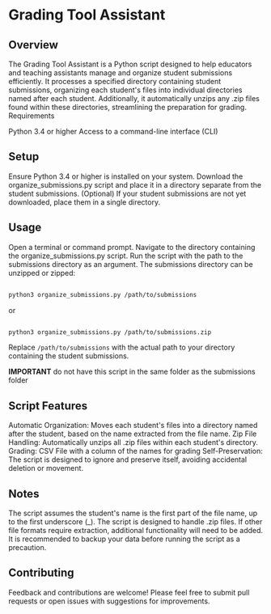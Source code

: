 # Grading Tool Assistant
## Overview

The Grading Tool Assistant is a Python script designed to help educators and teaching assistants manage and organize student submissions efficiently. It processes a specified directory containing student submissions, organizing each student's files into individual directories named after each student. Additionally, it automatically unzips any .zip files found within these directories, streamlining the preparation for grading.
Requirements

Python 3.4 or higher
Access to a command-line interface (CLI)

## Setup

Ensure Python 3.4 or higher is installed on your system.
Download the organize_submissions.py script and place it in a directory separate from the student submissions.
(Optional) If your student submissions are not yet downloaded, place them in a single directory.

## Usage

Open a terminal or command prompt.
Navigate to the directory containing the organize_submissions.py script.
Run the script with the path to the submissions directory as an argument. The submissions directory can be unzipped or zipped:

```bash

python3 organize_submissions.py /path/to/submissions
```
or 
```bash

python3 organize_submissions.py /path/to/submissions.zip
```
Replace `/path/to/submissions` with the actual path to your directory containing the student submissions.

**IMPORTANT** do not have this script in the same folder as the submissions folder
## Script Features

Automatic Organization: Moves each student's files into a directory named after the student, based on the name extracted from the file name.
Zip File Handling: Automatically unzips all .zip files within each student's directory.
Grading: CSV File with a column of the names for grading
Self-Preservation: The script is designed to ignore and preserve itself, avoiding accidental deletion or movement.

## Notes

The script assumes the student's name is the first part of the file name, up to the first underscore (_).
The script is designed to handle .zip files. If other file formats require extraction, additional functionality will need to be added.
It is recommended to backup your data before running the script as a precaution.

## Contributing

Feedback and contributions are welcome! Please feel free to submit pull requests or open issues with suggestions for improvements.


